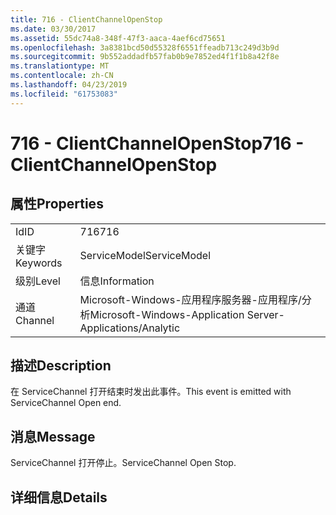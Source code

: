 ```yaml
---
title: 716 - ClientChannelOpenStop
ms.date: 03/30/2017
ms.assetid: 55dc74a8-348f-47f3-aaca-4aef6cd75651
ms.openlocfilehash: 3a8381bcd50d55328f6551ffeadb713c249d3b9d
ms.sourcegitcommit: 9b552addadfb57fab0b9e7852ed4f1f1b8a42f8e
ms.translationtype: MT
ms.contentlocale: zh-CN
ms.lasthandoff: 04/23/2019
ms.locfileid: "61753083"
---
```

# <a name="716---clientchannelopenstop"></a><span data-ttu-id="fcb30-102">716 - ClientChannelOpenStop</span><span class="sxs-lookup"><span data-stu-id="fcb30-102">716 - ClientChannelOpenStop</span></span>
## <a name="properties"></a><span data-ttu-id="fcb30-103">属性</span><span class="sxs-lookup"><span data-stu-id="fcb30-103">Properties</span></span>  
  
|||  
|-|-|  
|<span data-ttu-id="fcb30-104">Id</span><span class="sxs-lookup"><span data-stu-id="fcb30-104">ID</span></span>|<span data-ttu-id="fcb30-105">716</span><span class="sxs-lookup"><span data-stu-id="fcb30-105">716</span></span>|  
|<span data-ttu-id="fcb30-106">关键字</span><span class="sxs-lookup"><span data-stu-id="fcb30-106">Keywords</span></span>|<span data-ttu-id="fcb30-107">ServiceModel</span><span class="sxs-lookup"><span data-stu-id="fcb30-107">ServiceModel</span></span>|  
|<span data-ttu-id="fcb30-108">级别</span><span class="sxs-lookup"><span data-stu-id="fcb30-108">Level</span></span>|<span data-ttu-id="fcb30-109">信息</span><span class="sxs-lookup"><span data-stu-id="fcb30-109">Information</span></span>|  
|<span data-ttu-id="fcb30-110">通道</span><span class="sxs-lookup"><span data-stu-id="fcb30-110">Channel</span></span>|<span data-ttu-id="fcb30-111">Microsoft-Windows-应用程序服务器-应用程序/分析</span><span class="sxs-lookup"><span data-stu-id="fcb30-111">Microsoft-Windows-Application Server-Applications/Analytic</span></span>|  
  
## <a name="description"></a><span data-ttu-id="fcb30-112">描述</span><span class="sxs-lookup"><span data-stu-id="fcb30-112">Description</span></span>  
 <span data-ttu-id="fcb30-113">在 ServiceChannel 打开结束时发出此事件。</span><span class="sxs-lookup"><span data-stu-id="fcb30-113">This event is emitted with ServiceChannel Open end.</span></span>  
  
## <a name="message"></a><span data-ttu-id="fcb30-114">消息</span><span class="sxs-lookup"><span data-stu-id="fcb30-114">Message</span></span>  
 <span data-ttu-id="fcb30-115">ServiceChannel 打开停止。</span><span class="sxs-lookup"><span data-stu-id="fcb30-115">ServiceChannel Open Stop.</span></span>  
  
## <a name="details"></a><span data-ttu-id="fcb30-116">详细信息</span><span class="sxs-lookup"><span data-stu-id="fcb30-116">Details</span></span>
